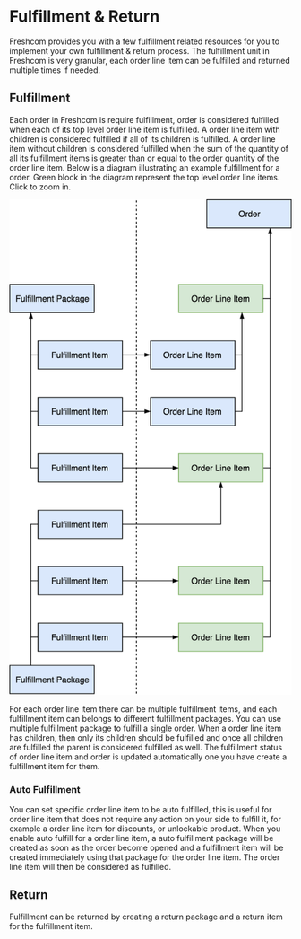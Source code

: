# Fulfillment & Return

Freshcom provides you with a few fulfillment related resources for you to implement your own fulfillment & return process. The fulfillment unit in Freshcom is very granular, each order line item can be fulfilled and returned multiple times if needed.

## Fulfillment

Each order in Freshcom is require fulfillment, order is considered fulfilled when each of its top level order line item is fulfilled. A order line item with children is considered fulfilled if all of its children is fulfilled. A order line item without children is considered fulfilled when the sum of the quantity of all its fulfillment items is greater than or equal to the order quantity of the order line item. Below is a diagram illustrating an example fulfillment for a order. Green block in the diagram represent the top level order line items. Click to zoom in.

![](.gitbook/assets/fulfillment-1.png)

For each order line item there can be multiple fulfillment items, and each fulfillment item can belongs to different fulfillment packages. You can use multiple fulfillment package to fulfill a single order. When a order line item has children, then only its children should be fulfilled and once all children are fulfilled the parent is considered fulfilled as well. The fulfillment status of order line item and order is updated automatically one you have create a fulfillment item for them.

### Auto Fulfillment

You can set specific order line item to be auto fulfilled, this is useful for order line item that does not require any action on your side to fulfill it, for example a order line item for discounts, or unlockable product. When you enable auto fulfill for a order line item, a auto fulfillment package will be created as soon as the order become opened and a fulfillment item will be created immediately using that package for the order line item. The order line item will then be considered as fulfilled.

## Return

Fulfillment can be returned by creating a return package and a return item for the fulfillment item.

## 

